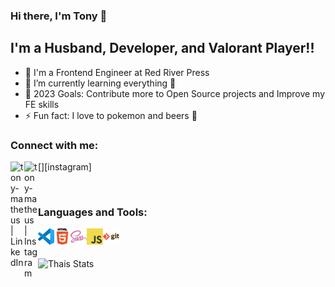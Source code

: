### Hi there, I'm Tony 👋

## I'm a Husband, Developer, and Valorant Player!!

- 🔭 I'm a Frontend Engineer at Red River Press
- 🌱 I’m currently learning everything 🤣
- 🥅 2023 Goals: Contribute more to Open Source projects and Improve my FE skills
- ⚡ Fun fact: I love to pokemon and beers 🍻 

### Connect with me:

[<img align="left" alt="tony-matheus | LinkedIn" width="22px" src="https://cdn.jsdelivr.net/npm/simple-icons@v3/icons/linkedin.svg" />][Linkedin]
[<img align="left" alt="tony-matheus | Instagram" width="22px" src="https://cdn.jsdelivr.net/npm/simple-icons@v3/icons/instagram.svg" />][instagram]

<br />

### Languages and Tools:
<img align="left" alt="Visual Studio Code" width="26px" src="https://raw.githubusercontent.com/github/explore/80688e429a7d4ef2fca1e82350fe8e3517d3494d/topics/visual-studio-code/visual-studio-code.png" />
<img align="left" alt="HTML5" width="26px" src="https://raw.githubusercontent.com/github/explore/80688e429a7d4ef2fca1e82350fe8e3517d3494d/topics/html/html.png" />
<img align="left" alt="CSS3" width="26px" src="https://raw.githubusercontent.com/github/explore/80688e429a7d4ef2fca1e82350fe8e3517d3494d/topics/sass/sass.png" />
<img align="left" alt="JavaScript" width="26px" src="https://raw.githubusercontent.com/github/explore/80688e429a7d4ef2fca1e82350fe8e3517d3494d/topics/javascript/javascript.png" />
<img align="left" alt="React" width="26px" 
<img align="left" alt="Git" width="26px" src="https://raw.githubusercontent.com/github/explore/80688e429a7d4ef2fca1e82350fe8e3517d3494d/topics/git/git.png" />

<br />
<br />


[<img align="left" src="https://github-readme-stats.vercel.app/api?username=tony-matheus&show_icons=true&theme=dracula&hide_border=true" alt="Thais Stats" width="40%" /> ](https://github.com/tony-matheus)


[linkedin]: https://www.linkedin.com/in/tony-lima-55909313b/
[webdevplaylist]: https://www.youtube.com/playlist?list=PLkwxH9e_vrAJ0WbEsFA9W3I1W-g_BTsbt
[jsplaylist]: https://www.youtube.com/playlist?list=PLkwxH9e_vrALRJKu7wfXby3MKeflhTu6B
[cssplaylist]: https://www.youtube.com/playlist?list=PLkwxH9e_vrALSdvZuEh6gqQdmDoDIoqz4
[reactplaylist]: https://www.youtube.com/playlist?list=PLkwxH9e_vrAK4TdffpxKY3QGyHCpxFcQ0
